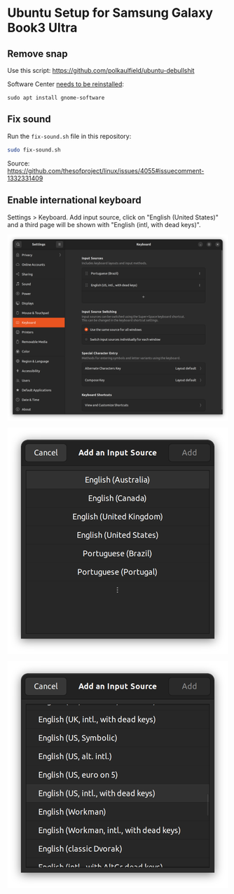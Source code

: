 # Ubuntu Setup for Samsung Galaxy Book3 Ultra

## Remove snap

Use this script: https://github.com/polkaulfield/ubuntu-debullshit

Software Center [needs to be reinstalled](https://askubuntu.com/a/1229805):

```
sudo apt install gnome-software
```

## Fix sound

Run the `fix-sound.sh` file in this repository:

```bash
sudo fix-sound.sh
```

Source: https://github.com/thesofproject/linux/issues/4055#issuecomment-1332331409

## Enable international keyboard

Settings > Keyboard. Add input source, click on "English (United States)" and a
third page will be shown with "English (intl, with dead keys)".

![Step 1](keyboard-1.png)

![Step 2](keyboard-2.png)

![Step 3](keyboard-3.png)
